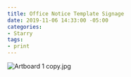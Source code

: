 ```yaml
---
title: Office Notice Template Signage
date: 2019-11-06 14:33:00 -05:00
categories:
- Starry
tags:
- print
---
```


![Artboard 1 copy.jpg](/uploads/Artboard%201%20copy.jpg)